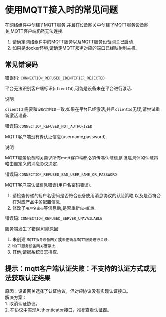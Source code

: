 # 使用MQTT接入时的常见问题

在网络组件中创建了MQTT服务,并且在设备网关中创建了MQTT服务设备网关,MQTT客户端仍然无法连接.

1. 请确定网络组件中的MQTT服务以及MQTT服务设备网关已启动.
2. 如果是docker环境,请确定MQTT服务对应的端口已经映射到主机.

## 常见错误码

错误码: `CONNECTION_REFUSED_IDENTIFIER_REJECTED`

平台无法识别客户端标识(`clientId`),可能是设备未在平台进行激活.

<div class='explanation primary'>
  <p class='explanation-title-warp'>
    <span class='iconfont icon-bangzhu explanation-icon'></span>
    <span class='explanation-title font-weight'>说明</span>
  </p>

`clientId` 需要和`设备实例ID`一致.如果在平台已经激活,并且`clientId`无误,请尝试重新激活设备.

</div>

错误码:`CONNECTION_REFUSED_NOT_AUTHORIZED`

MQTT客户端没有传认证信息(username,password).

<div class='explanation primary'>
  <p class='explanation-title-warp'>
    <span class='iconfont icon-bangzhu explanation-icon'></span>
    <span class='explanation-title font-weight'>说明</span>
  </p>

MQTT服务设备网关要求所有mqtt客户端都必须传递认证信息,但是具体的认证策略由自定义的消息协议决定.

</div>

错误码:`CONNECTION_REFUSED_BAD_USER_NAME_OR_PASSWORD`

MQTT客户端认证信息错误(用户名密码错误).
1. 请检查传递的用户名密码是否符合设备使用消息协议的认证策略,以及是否符合在对应产品中的配置信息.
3. 修改了`用户名密码`等信息后,是否重新`应用配置`.

错误码: `CONNECTION_REFUSED_SERVER_UNAVAILABLE`

服务端发生了错误.可能原因:

1. 未创建 `MQTT服务设备网关`或`未正确与MQTT服务进行关联`.
2. `MQTT服务设备网关`被`停止`.
3. 其他,请据系统日志排查.

## 提示：mqtt客户端认证失败：不支持的认证方式或无法获取认证结果
原因：设备网关选择了认证协议，但对应协议没有实现认证接口。  
解决方案：  
    1. 取消认证协议。  
    2. 在协议中实现Authenticator接口，[推荐查看认证器](/dev-guide/protocol-support.html#认证器)。  
